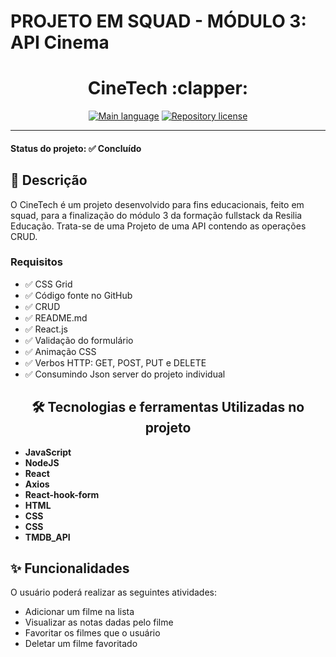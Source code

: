 
# PROJETO EM SQUAD - MÓDULO 3: API Cinema

<div align="center">
    <h1> </h1>
    <h1 align=center> CineTech :clapper:	</h1>
    <p>
    <a href="https://pt-br.reactjs.org/"><img src="https://img.shields.io/badge/language-React-blue" alt="Main language" /></a>
    <a href="https://opensource.org/licenses/MIT"><img src="https://img.shields.io/badge/license-MIT-red" alt="Repository license" /></a>
    </p>
    <hr />
   
</div>

<h4> 
	Status do projeto: ✅ Concluído
</h4>


## 📜 Descrição

<p>
    O CineTech é um projeto desenvolvido para fins educacionais, feito em squad, para a finalização do módulo 3 da formação fullstack da Resilia Educação. Trata-se de uma Projeto de uma API contendo as operações CRUD.
 
</p>

### Requisitos

- ✅ CSS Grid
- ✅ Código fonte no GitHub
- ✅ CRUD
- ✅ README.md
- ✅ React.js
- ✅ Validação do formulário
- ✅ Animação CSS
- ✅ Verbos HTTP: GET, POST, PUT e DELETE
- ✅ Consumindo Json server do projeto individual


<h2 align=center>🛠️ Tecnologias e ferramentas Utilizadas no projeto</h2>
    
<ul>
    <li><strong>JavaScript</strong></li>
    <li><strong>NodeJS</strong></li>
    <li><strong>React</strong></li>
    <li><strong>Axios</strong></li>
    <li><strong>React-hook-form</strong></li>
    <li><strong>HTML</strong></li>
    <li><strong>CSS</strong></li>
    <li><strong>CSS</strong></li>
    <li><strong>TMDB_API</strong></li>
</ul>

## ✨ Funcionalidades

O usuário poderá realizar as seguintes atividades:

-  Adicionar um filme na lista
-  Visualizar as notas dadas pelo filme
-  Favoritar os filmes que o usuário
-  Deletar um filme favoritado
